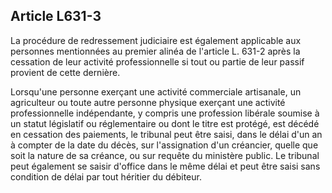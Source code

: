 Article L631-3
----
La procédure de redressement judiciaire est également applicable aux personnes
mentionnées au premier alinéa de l'article L. 631-2 après la cessation de leur
activité professionnelle si tout ou partie de leur passif provient de cette
dernière.

Lorsqu'une personne exerçant une activité commerciale artisanale, un agriculteur
ou toute autre personne physique exerçant une activité professionnelle
indépendante, y compris une profession libérale soumise à un statut législatif
ou réglementaire ou dont le titre est protégé, est décédé en cessation des
paiements, le tribunal peut être saisi, dans le délai d'un an à compter de la
date du décès, sur l'assignation d'un créancier, quelle que soit la nature de sa
créance, ou sur requête du ministère public. Le tribunal peut également se
saisir d'office dans le même délai et peut être saisi sans condition de délai
par tout héritier du débiteur.

